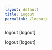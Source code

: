 ```yaml
---
layout: default
title: Logout
permalink: /logout/
---
```


<!--  -->
logout
[logout]

logout
[logout]

<script>
  (function() {
    // Parse the user object from the document.cookie
    console.log(window.netlifyIdentity);
    if (window.netlifyIdentity) {
    window.netlifyIdentity.on("init", user => {
         if (user) {
             console.log(user);
             console.log(user.email);
             console.log("redirect");
             user.logout().then(
                response => window.location.href = '/',
                error => console.error("Failed to logout user: %o", error)
            );
              
           
         }
      if (!user) {
        window.netlifyIdentity.on("login", () => {
          document.location.href = "/index/";
        });
      }
    });
  }
  })();
</script>